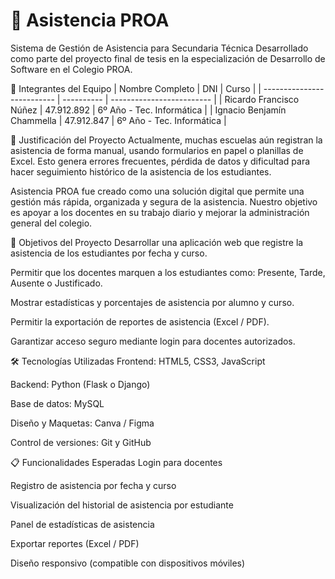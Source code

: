 # 📘 Asistencia PROA

Sistema de Gestión de Asistencia para Secundaria Técnica
Desarrollado como parte del proyecto final de tesis en la especialización de Desarrollo de Software en el Colegio PROA.

👥 Integrantes del Equipo
| Nombre Completo            | DNI        | Curso                     |
| -------------------------- | ---------- | ------------------------- |
| Ricardo Francisco Núñez    | 47.912.892 | 6º Año - Tec. Informática |
| Ignacio Benjamín Chammella | 47.912.847 | 6º Año - Tec. Informática |

🧠 Justificación del Proyecto
Actualmente, muchas escuelas aún registran la asistencia de forma manual, usando formularios en papel o planillas de Excel. Esto genera errores frecuentes, pérdida de datos y dificultad para hacer seguimiento histórico de la asistencia de los estudiantes.

Asistencia PROA fue creado como una solución digital que permite una gestión más rápida, organizada y segura de la asistencia. Nuestro objetivo es apoyar a los docentes en su trabajo diario y mejorar la administración general del colegio.

🎯 Objetivos del Proyecto
Desarrollar una aplicación web que registre la asistencia de los estudiantes por fecha y curso.

Permitir que los docentes marquen a los estudiantes como: Presente, Tarde, Ausente o Justificado.

Mostrar estadísticas y porcentajes de asistencia por alumno y curso.

Permitir la exportación de reportes de asistencia (Excel / PDF).

Garantizar acceso seguro mediante login para docentes autorizados.

🛠️ Tecnologías Utilizadas
Frontend: HTML5, CSS3, JavaScript

Backend: Python (Flask o Django)

Base de datos: MySQL

Diseño y Maquetas: Canva / Figma

Control de versiones: Git y GitHub

📋 Funcionalidades Esperadas
 Login para docentes

 Registro de asistencia por fecha y curso

 Visualización del historial de asistencia por estudiante

 Panel de estadísticas de asistencia

 Exportar reportes (Excel / PDF)

 Diseño responsivo (compatible con dispositivos móviles)
